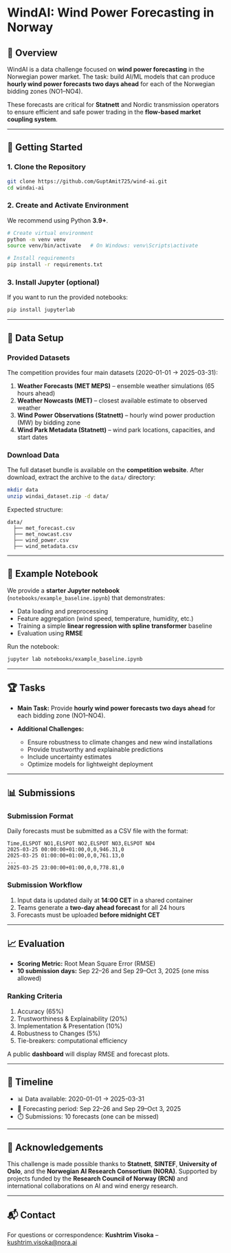 # WindAI: Wind Power Forecasting in Norway

## 📖 Overview

WindAI is a data challenge focused on **wind power forecasting** in the Norwegian power market.
The task: build AI/ML models that can produce **hourly wind power forecasts two days ahead** for each of the Norwegian bidding zones (NO1–NO4).

These forecasts are critical for **Statnett** and Nordic transmission operators to ensure efficient and safe power trading in the **flow-based market coupling system**.

---

## 🚀 Getting Started

### 1. Clone the Repository

```bash
git clone https://github.com/GuptAmit725/wind-ai.git
cd windai-ai
```

### 2. Create and Activate Environment

We recommend using Python **3.9+**.

```bash
# Create virtual environment
python -m venv venv
source venv/bin/activate   # On Windows: venv\Scripts\activate

# Install requirements
pip install -r requirements.txt
```

### 3. Install Jupyter (optional)

If you want to run the provided notebooks:

```bash
pip install jupyterlab
```

---

## 📂 Data Setup

### Provided Datasets

The competition provides four main datasets (2020-01-01 → 2025-03-31):

1. **Weather Forecasts (MET MEPS)** – ensemble weather simulations (65 hours ahead)
2. **Weather Nowcasts (MET)** – closest available estimate to observed weather
3. **Wind Power Observations (Statnett)** – hourly wind power production (MW) by bidding zone
4. **Wind Park Metadata (Statnett)** – wind park locations, capacities, and start dates

### Download Data

The full dataset bundle is available on the **competition website**.
After download, extract the archive to the `data/` directory:

```bash
mkdir data
unzip windai_dataset.zip -d data/
```

Expected structure:

```
data/
  ├── met_forecast.csv
  ├── met_nowcast.csv
  ├── wind_power.csv
  ├── wind_metadata.csv
```

---

## 📓 Example Notebook

We provide a **starter Jupyter notebook** (`notebooks/example_baseline.ipynb`) that demonstrates:

* Data loading and preprocessing
* Feature aggregation (wind speed, temperature, humidity, etc.)
* Training a simple **linear regression with spline transformer** baseline
* Evaluation using **RMSE**

Run the notebook:

```bash
jupyter lab notebooks/example_baseline.ipynb
```

---

## 🏆 Tasks

* **Main Task:**
  Provide **hourly wind power forecasts two days ahead** for each bidding zone (NO1–NO4).

* **Additional Challenges:**

  * Ensure robustness to climate changes and new wind installations
  * Provide trustworthy and explainable predictions
  * Include uncertainty estimates
  * Optimize models for lightweight deployment

---

## 📊 Submissions

### Submission Format

Daily forecasts must be submitted as a CSV file with the format:

```
Time,ELSPOT NO1,ELSPOT NO2,ELSPOT NO3,ELSPOT NO4
2025-03-25 00:00:00+01:00,0,0,946.31,0
2025-03-25 01:00:00+01:00,0,0,761.13,0
...
2025-03-25 23:00:00+01:00,0,0,778.81,0
```

### Submission Workflow

1. Input data is updated daily at **14:00 CET** in a shared container
2. Teams generate a **two-day ahead forecast** for all 24 hours
3. Forecasts must be uploaded **before midnight CET**

---

## 📈 Evaluation

* **Scoring Metric:** Root Mean Square Error (RMSE)
* **10 submission days:** Sep 22–26 and Sep 29–Oct 3, 2025 (one miss allowed)

### Ranking Criteria

1. Accuracy (65%)
2. Trustworthiness & Explainability (20%)
3. Implementation & Presentation (10%)
4. Robustness to Changes (5%)
5. Tie-breakers: computational efficiency

A public **dashboard** will display RMSE and forecast plots.

---

## 📅 Timeline

* 📊 Data available: 2020-01-01 → 2025-03-31
* 📝 Forecasting period: Sep 22–26 and Sep 29–Oct 3, 2025
* ⏱️ Submissions: 10 forecasts (one can be missed)

---

## 🙌 Acknowledgements

This challenge is made possible thanks to **Statnett**, **SINTEF**, **University of Oslo**, and the **Norwegian AI Research Consortium (NORA)**.
Supported by projects funded by the **Research Council of Norway (RCN)** and international collaborations on AI and wind energy research.

---

## 📬 Contact

For questions or correspondence:
**Kushtrim Visoka** – [kushtrim.visoka@nora.ai](mailto:kushtrim.visoka@nora.ai)
